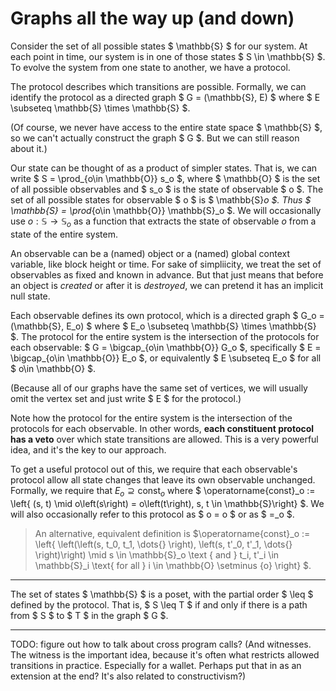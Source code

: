 # Graphs all the way up (and down)

Consider the set of all possible states $ \mathbb{S} $ for our system.  At each point in time, our system is in one of those states $ S \in \mathbb{S} $.  To evolve the system from one state to another, we have a protocol.

The protocol describes which transitions are possible.  Formally, we can identify the protocol as a directed graph $ G = (\mathbb{S}, E) $ where $ E \subseteq \mathbb{S} \times \mathbb{S} $.

(Of course, we never have access to the entire state space $ \mathbb{S} $, so we can't actually construct the graph $ G $.  But we can still reason about it.)

Our state can be thought of as a product of simpler states.  That is, we can write $ S = \prod_{o\in \mathbb{O}} s_o $, where $ \mathbb{O} $ is the set of all possible observables and $ s_o $ is the state of observable $ o $.  The set of all possible states for observable $ o $ is $ \mathbb{S}_o $.  Thus $ \mathbb{S} = \prod_{o\in \mathbb{O}} \mathbb{S}_o $.  We will occasionally use $o: \mathbb{S} \rightarrow \mathbb{S}_o$ as a function that extracts the state of observable $o$ from a state of the entire system.

An observable can be a (named) object or a (named) global context variable, like block height or time.  For sake of simpliicity, we treat the set of observables as fixed and known in advance.  But that just means that before an object is *created* or after it is *destroyed*, we can pretend it has an implicit null state.

Each observable defines its own protocol, which is a directed graph $ G_o = (\mathbb{S}, E_o) $ where $ E_o \subseteq \mathbb{S} \times \mathbb{S} $.  The protocol for the entire system is the intersection of the protocols for each observable: $ G = \bigcap_{o\in \mathbb{O}} G_o $, specifically $ E = \bigcap_{o\in \mathbb{O}} E_o $, or equivalently $ E \subseteq E_o $ for all $ o\in \mathbb{O} $.

(Because all of our graphs have the same set of vertices, we will usually omit the vertex set and just write $ E $ for the protocol.)

Note how the protocol for the entire system is the intersection of the protocols for each observable.  In other words, **each constituent protocol has a veto** over which state transitions are allowed.  This is a very powerful idea, and it's the key to our approach.

To get a useful protocol out of this, we require that each observable's protocol allow all state changes that leave its own observable unchanged.  Formally, we require that $E_o \supseteq \operatorname{const}_o$ where $ \operatorname{const}_o := \left\{ (s, t) \mid o\left(s\right) = o\left(t\right), s, t \in \mathbb{S}\right\} $.  We will also occasionally refer to this protocol as $ o = o $ or as $ =_o $.

> An alternative, equivalent definition is $\operatorname{const}_o := \left\{ \left(\left(s, t_0, t_1, \dots{} \right), \left(s, t'_0, t'_1, \dots{} \right)\right) \mid s \in \mathbb{S}_o \text { and } t_i, t'_i \in \mathbb{S}_i \text{ for all }  i \in \mathbb{O} \setminus \{o\} \right\} $.


---

The set of states $ \mathbb{S} $ is a poset, with the partial order $ \leq $ defined by the protocol.  That is, $ S \leq T $ if and only if there is a path from $ S $ to $ T $ in the graph $ G $.

---

TODO: figure out how to talk about cross program calls?  (And witnesses.  The witness is the important idea, because it's often what restricts allowed transitions in practice.  Especially for a wallet.  Perhaps put that in as an extension at the end?  It's also related to constructivism?)
